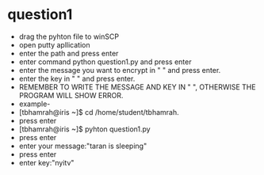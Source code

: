 # question1

 * drag the pyhton file to winSCP
 * open putty apllication
 * enter the path and press enter
 * enter command python question1.py and press enter
 * enter the message you want to encrypt in " " and press enter.
 * enter the key in " " and press enter.
 * REMEMBER TO WRITE THE MESSAGE AND KEY IN " ", OTHERWISE THE PROGRAM WILL SHOW ERROR.
 * example-
 * [tbhamrah@iris ~]$ cd /home/student/tbhamrah.
 * press enter
 * [tbhamrah@iris ~]$ pyhton question1.py
 * press enter
 * enter your message:"taran is sleeping"
 * press enter
 * enter key:"nyitv"

